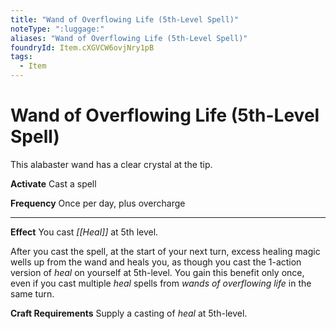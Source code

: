 ```yaml
---
title: "Wand of Overflowing Life (5th-Level Spell)"
noteType: ":luggage:"
aliases: "Wand of Overflowing Life (5th-Level Spell)"
foundryId: Item.cXGVCW6ovjNry1pB
tags:
  - Item
---
```


# Wand of Overflowing Life (5th-Level Spell)

This alabaster wand has a clear crystal at the tip.

**Activate** Cast a spell

**Frequency** Once per day, plus overcharge

* * *

**Effect** You cast _[[Heal]]_ at 5th level.

After you cast the spell, at the start of your next turn, excess healing magic wells up from the wand and heals you, as though you cast the 1-action version of _heal_ on yourself at 5th-level. You gain this benefit only once, even if you cast multiple _heal_ spells from _wands of overflowing life_ in the same turn.

**Craft Requirements** Supply a casting of _heal_ at 5th-level.
